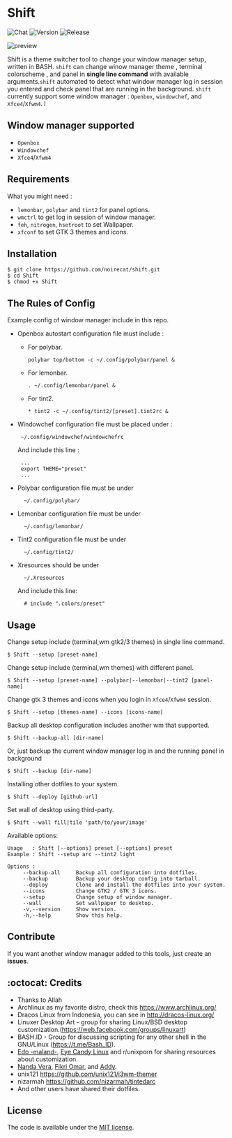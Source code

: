 # Shift

![Chat](https://img.shields.io/badge/Chat-telegram-blue.svg)
![Version](https://img.shields.io/badge/Version-1.0-brightgreen.svg)
![Release](https://img.shields.io/badge/Released-stable-red.svg)

![preview](shift.gif)

Shift is a theme switcher tool to change your window manager setup, written in BASH. `shift` can change winow manager theme
, terminal colorscheme , and panel in **single line command** with available arguments.`shift` automated to detect what window manager log in session you entered and check panel that are running in the background. `shift` currently support
some window manager : `Openbox`, `windowchef`, and `Xfce4`/`Xfwm4`. I

## Window manager supported

- `Openbox`
- `Windowchef`
- `Xfce4`/`Xfwm4`

## Requirements

What you might need :
* `lemonbar`, `polybar` and `tint2` for panel options.
* `wmctrl` to get log in session of window manager.
* `feh`, `nitrogen`, `hsetroot` to set Wallpaper.
* `xfconf` to set GTK 3 themes and icons. 

## Installation

    $ git clone https://github.com/noirecat/shift.git
    $ cd Shift
    $ chmod +x Shift

## The Rules of Config

Example config of window manager include in this repo.

*  Openbox autostart configuration file must include :

   * For polybar.
   
         polybar top/bottom -c ~/.config/polybar/panel &
         
   * For lemonbar.
   
         . ~/.config/lemonbar/panel &

   * For tint2.
   
         * tint2 -c ~/.config/tint2/[preset].tint2rc &

*  Windowchef configuration file must be placed under :

        ~/.config/windowchef/windowchefrc  
   
   And include this line :
        
        ...
        export THEME="preset"
        ...

* Polybar configuration file must be under

        ~/.config/polybar/

* Lemonbar configuration file must be under

        ~/.config/lemonbar/
        
* Tint2 configuration file must be under

        ~/.config/tint2/

* Xresources should be under

        ~/.Xresources 
      
  And include this line:
  
        # include ".colors/preset"

## Usage

Change setup include (terminal,wm gtk2/3 themes) in single line command.

    $ Shift --setup [preset-name]
    
Change setup include (terminal,wm themes) with different panel.

    $ Shift --setup [preset-name] --polybar|--lemonbar|--tint2 [panel-name]

Change gtk 3 themes and icons when you login in `Xfce4`/`Xfwm4` session.
 
    $ Shift --setup [themes-name] --icons [icons-name]

Backup all desktop configuration includes another wm that supported.
  
    $ Shift --backup-all [dir-name]

Or, just backup the current window manager log in and the running panel in background

    $ Shift --backup [dir-name]
    
Installing other dotfiles to your system.

    $ Shift --deploy [github-url]
    
Set wall of desktop using third-party.

    $ Shift --wall fill|tile 'path/to/your/image'
    
Available options:

    Usage   : Shift [--options] preset [--options] preset
    Example : Shift --setup arc --tint2 light

    Options :
         --backup-all     Backup all configuration into dotfiles.
         --backup         Backup your desktop config into tarball.
	     --deploy         Clone and install the dotfiles into your system.
         --icons          Change GTK2 / GTK 3 icons.
         --setup          Change setup of window manager.
         --wall           Set wallpaper to desktop.
         -v,--version     Show version.
         -h,--help        Show this help.
         

## Contribute

If you want another window manager added to this tools, just create an **issues**.

## :octocat: Credits
- Thanks to Allah
- Archlinux as my favorite distro, check this https://www.archlinux.org/
- Dracos Linux from Indonesia, you can see in http://dracos-linux.org/
- Linuxer Desktop Art - group for sharing Linux/BSD desktop customization.(https://web.facebook.com/groups/linuxart)
- BASH.ID - Group for discussing scripting for any other shell in the GNU/Linux (https://t.me/Bash_ID).
- [Edo -maland-](https://github.com/Screetsec), [Eye Candy Linux](https://plus.google.com/communities/104794997718869399105) and r/unixporn for sharing resources about customization.
- [Nanda Vera](https://github.com/yuune), [Fikri Omar](https://github.com/fikriomar16), and [Addy](https://github.com/addy-dclxvi).
- unix121 https://github.com/unix121/i3wm-themer
- nizarmah https://github.com/nizarmah/tintedarc
- And other users have shared their dotfiles.

## License

The code is available under the [MIT license](LICENSE).
